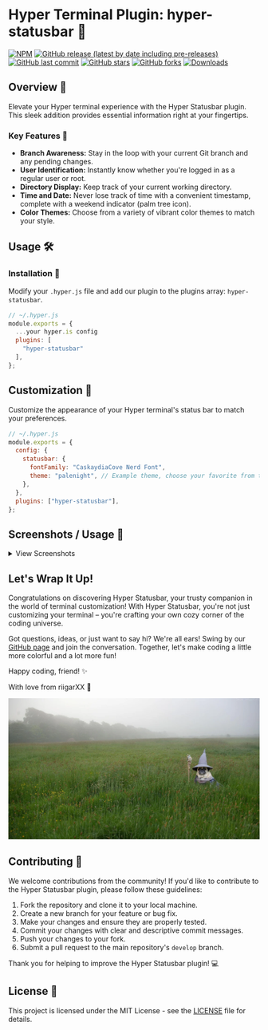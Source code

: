 # Hyper Terminal Plugin: hyper-statusbar 💫

[![NPM](https://img.shields.io/npm/v/hyper-statusbar?style=flat\&logo=npm\&label=hyper-statusbar\&labelColor=F38BA8\&color=F38BA8\&logoColor=black)](https://www.npmjs.com/package/hyper-statusbar)
[![GitHub release (latest by date including pre-releases)](https://img.shields.io/badge/release-FFADAD?include_prereleases\&style=flat\&logo=github\&labelColor=F38BA8\&label=release\&color=FFADAD\&logoColor=black)](https://github.com/riigarXX/hyper-statusbar/releases)
[![GitHub last commit](https://img.shields.io/github/last-commit/riigarXX/hyper-statusbar?style=flat\&logo=github\&labelColor=FFD6A5\&label=last_commit\&color=FFD6A5\&logoColor=black)](https://github.com/riigarXX/hyper-statusbar/commits)
[![GitHub stars](https://img.shields.io/github/stars/riigarXX/hyper-statusbar?style=flat\&logo=github\&labelColor=FDFFB6\&label=stars\&color=FDFFB6\&logoColor=black)](https://github.com/riigarXX/hyper-statusbar/stargazers)
[![GitHub forks](https://img.shields.io/github/forks/riigarXX/hyper-statusbar?style=flat\&logo=github\&labelColor=CAFFBF\&label=forks\&color=CAFFBF\&logoColor=black)](https://github.com/riigarXX/hyper-statusbar/network/members)
[![Downloads](https://img.shields.io/npm/dt/hyper-statusbar?style=flat\&logo=npm\&labelColor=A7FFEB\&label=downloads\&color=A7FFEB\&logoColor=black)](https://www.npmjs.com/package/hyper-statusbar)

## Overview 🚀

Elevate your Hyper terminal experience with the Hyper Statusbar plugin. This sleek addition provides essential information right at your fingertips.

### Key Features 🔑

* **Branch Awareness:** Stay in the loop with your current Git branch and any pending changes.
* **User Identification:** Instantly know whether you're logged in as a regular user or root.
* **Directory Display:** Keep track of your current working directory.
* **Time and Date:** Never lose track of time with a convenient timestamp, complete with a weekend indicator (palm tree icon).
* **Color Themes:** Choose from a variety of vibrant color themes to match your style.

## Usage 🛠️

### Installation 🚚

Modify your `.hyper.js` file and add our plugin to the plugins array: `hyper-statusbar`.

```javascript
// ~/.hyper.js
module.exports = {
  ...your hyper.is config
  plugins: [
    "hyper-statusbar"
  ],
};
```

## Customization  🎨

Customize the appearance of your Hyper terminal's status bar to match your preferences.

```javascript
// ~/.hyper.js
module.exports = {
  config: {
    statusbar: {
      fontFamily: "CaskaydiaCove Nerd Font",
      theme: "palenight", // Example theme, choose your favorite from the list
    },
  },
  plugins: ["hyper-statusbar"],
};
```

## Screenshots / Usage 📸

<details>
<summary>View Screenshots</summary>

Explore different themes with the Hyper Statusbar plugin:

### Ayu Theme

<img src="screenshots/ayu_theme_screenshot.png"></img>

### Tomorrow Night Theme

<img src="screenshots/tomorrow_night_theme_screenshot.png"></img>

### Solarized Dark Theme

<img src="screenshots/solarized_dark_theme_screenshot.png"></img>

### Palenight Theme

<img src="screenshots/palenight_theme_screenshot.png"></img>

### One Dark Theme

<img src="screenshots/one_dark_theme_screenshot.png"></img>

### Oceanic Next Theme

<img src="screenshots/oceanic_next_theme_screenshot.png"></img>

### Nord Theme

<img src="screenshots/nord_theme_screenshot.png"></img>

### Gruvbox Theme

<img src="screenshots/gruvbox_theme_screenshot.png"></img>

### Dracula Theme

<img src="screenshots/dracula_theme_screenshot.png"></img>

### Cattpuccin Theme

<img src="screenshots/cattpuccin_theme_screenshot.png"></img>

</details>

## Let's Wrap It Up!

Congratulations on discovering Hyper Statusbar, your trusty companion in the world of terminal customization! With Hyper Statusbar, you're not just customizing your terminal – you're crafting your own cozy corner of the coding universe.

Got questions, ideas, or just want to say hi? We're all ears! Swing by our [GitHub page](https://github.com/riigarXX/hyper-statusbar) and join the conversation. Together, let's make coding a little more colorful and a lot more fun!

Happy coding, friend! ✨

With love from riigarXX 💖

<img src="images/pugdalf.webp"></img>

## Contributing 🤝

We welcome contributions from the community! If you'd like to contribute to the Hyper Statusbar plugin, please follow these guidelines:

1. Fork the repository and clone it to your local machine.
2. Create a new branch for your feature or bug fix.
3. Make your changes and ensure they are properly tested.
4. Commit your changes with clear and descriptive commit messages.
5. Push your changes to your fork.
6. Submit a pull request to the main repository's `develop` branch.

Thank you for helping to improve the Hyper Statusbar plugin! 💻

## License 📄

This project is licensed under the MIT License - see the [LICENSE](LICENSE) file for details.
